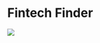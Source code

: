 # Fintech Finder
<a href="https://unsplash.com/photos/8iIUDnRq87o?utm_source=unsplash&utm_medium=referral&utm_content=creditShareLink">
<img src="Images/drawkit-illustrations-8iIUDnRq87o-unsplash"><a>
  

